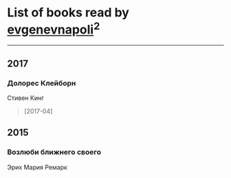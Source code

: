 # List of books read by [evgenevnapoli](http://vk.com/id39077651)<sup>2</sup>
---

## 2017

### Долорес Клейборн
Стивен Кинг
> [2017-04] 



## 2015

### Возлюби ближнего своего
Эрих Мария Ремарк



